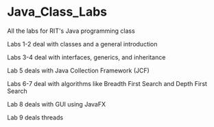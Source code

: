 # Java_Class_Labs
All the labs for RIT's Java programming class

Labs 1-2 deal with classes and a general introduction

Labs 3-4 deal with interfaces, generics, and inheritance

Lab 5 deals with Java Collection Framework (JCF)

Labs 6-7 deal with algorithms like Breadth First Search and Depth First Search

Lab 8 deals with GUI using JavaFX

Lab 9 deals threads
